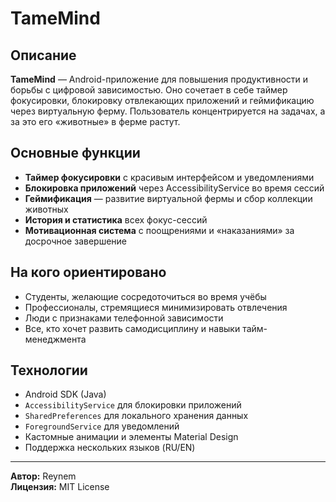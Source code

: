 # TameMind

## Описание

**TameMind** — Android-приложение для повышения продуктивности и борьбы с цифровой зависимостью. Оно сочетает в себе таймер фокусировки, блокировку отвлекающих приложений и геймификацию через виртуальную ферму. Пользователь концентрируется на задачах, а за это его «животные» в ферме растут.

## Основные функции

* **Таймер фокусировки** с красивым интерфейсом и уведомлениями
* **Блокировка приложений** через AccessibilityService во время сессий
* **Геймификация** — развитие виртуальной фермы и сбор коллекции животных
* **История и статистика** всех фокус-сессий
* **Мотивационная система** с поощрениями и «наказаниями» за досрочное завершение

## На кого ориентировано

* Студенты, желающие сосредоточиться во время учёбы
* Профессионалы, стремящиеся минимизировать отвлечения
* Люди с признаками телефонной зависимости
* Все, кто хочет развить самодисциплину и навыки тайм-менеджмента

## Технологии

* Android SDK (Java)
* `AccessibilityService` для блокировки приложений
* `SharedPreferences` для локального хранения данных
* `ForegroundService` для уведомлений
* Кастомные анимации и элементы Material Design
* Поддержка нескольких языков (RU/EN)

---

**Автор:** Reynеm  
**Лицензия:** MIT License


